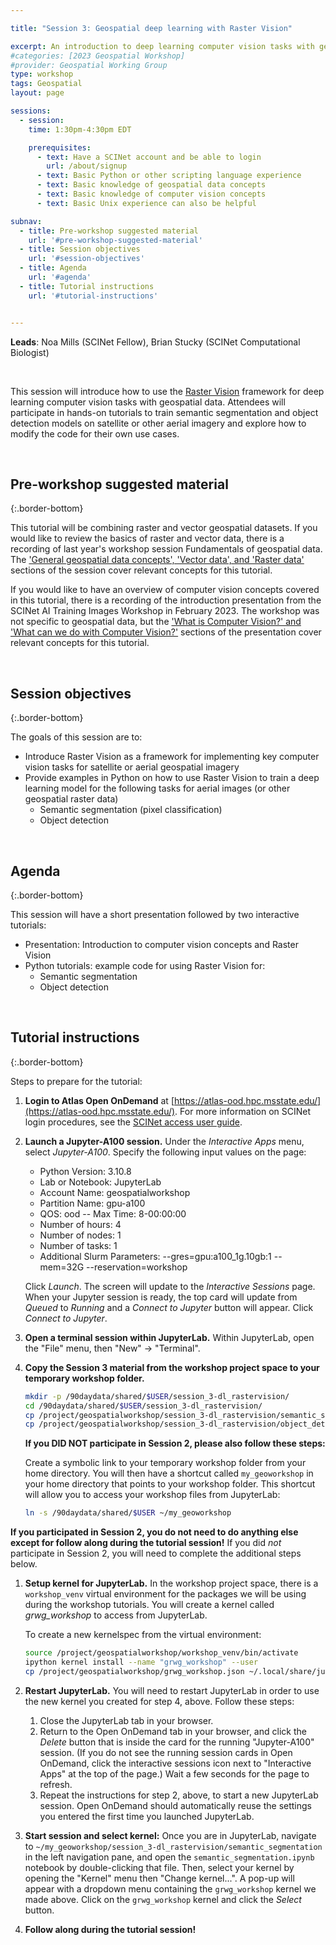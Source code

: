 ```yaml
---

title: "Session 3: Geospatial deep learning with Raster Vision"

excerpt: An introduction to deep learning computer vision tasks with geospatial data
#categories: [2023 Geospatial Workshop]  
#provider: Geospatial Working Group
type: workshop
tags: Geospatial
layout: page

sessions:
  - session: 
    time: 1:30pm-4:30pm EDT

    prerequisites:
      - text: Have a SCINet account and be able to login 
        url: /about/signup
      - text: Basic Python or other scripting language experience
      - text: Basic knowledge of geospatial data concepts
      - text: Basic knowledge of computer vision concepts
      - text: Basic Unix experience can also be helpful

subnav:
  - title: Pre-workshop suggested material
    url: '#pre-workshop-suggested-material'
  - title: Session objectives
    url: '#session-objectives'
  - title: Agenda
    url: '#agenda'
  - title: Tutorial instructions
    url: '#tutorial-instructions'


---
```


**Leads**: Noa Mills (SCINet Fellow), Brian Stucky (SCINet Computational Biologist)

<br>

This session will introduce how to use the [Raster Vision](https://rastervision.io/) framework for deep learning computer vision tasks with geospatial data. Attendees will participate in hands-on tutorials to train semantic segmentation and object detection models on satellite or other aerial imagery and explore how to modify the code for their own use cases.

<br>

## Pre-workshop suggested material
{:.border-bottom}

This tutorial will be combining raster and vector geospatial datasets. If you would like to review the basics of raster and vector data, there is a recording of last year's workshop session Fundamentals of geospatial data. The ['General geospatial data concepts', 'Vector data', and 'Raster data'](https://web.microsoftstream.com/video/125dba00-b307-4675-8575-c3fe0771d914?st=130) sections of the session cover relevant concepts for this tutorial.

If you would like to have an overview of computer vision concepts covered in this tutorial, there is a recording of the introduction presentation from the SCINet AI Training Images Workshop in February 2023. The workshop was not specific to geospatial data, but the ['What is Computer Vision?' and 'What can we do with Computer Vision?'](https://web.microsoftstream.com/video/1c0939d3-b90c-4ca1-a54e-025604f70366?st=175) sections of the presentation cover relevant concepts for this tutorial.

<br>

## Session objectives
{:.border-bottom}

The goals of this session are to:

* Introduce Raster Vision as a framework for implementing key computer vision tasks for satellite or aerial geospatial imagery
* Provide examples in Python on how to use Raster Vision to train a deep learning model for the following tasks for aerial images (or other geospatial raster data)
  * Semantic segmentation (pixel classification)
  * Object detection

<br>

## Agenda
{:.border-bottom}

This session will have a short presentation followed by two interactive tutorials:

* Presentation: Introduction to computer vision concepts and Raster Vision
* Python tutorials: example code for using Raster Vision for:
  * Semantic segmentation
  * Object detection

<br>

## Tutorial instructions
{:.border-bottom}

Steps to prepare for the tutorial:

1. **Login to Atlas Open OnDemand** at [https://atlas-ood.hpc.msstate.edu/](https://atlas-ood.hpc.msstate.edu/). For more information on SCINet login procedures, see the [SCINet access user guide](https://scinet.usda.gov/guides/access/login).

1. **Launch a Jupyter-A100 session.** Under the *Interactive Apps* menu, select *Jupyter-A100*. Specify the following input values on the page:

    * Python Version: 3.10.8 
    * Lab or Notebook: JupyterLab
    * Account Name: geospatialworkshop
    * Partition Name: gpu-a100
    * QOS: ood -- Max Time: 8-00:00:00
    * Number of hours: 4
    * Number of nodes: 1
    * Number of tasks: 1
    * Additional Slurm Parameters: \-\-gres=gpu:a100_1g.10gb:1 \-\-mem=32G \-\-reservation=workshop
  
    Click *Launch*. The screen will update to the *Interactive Sessions* page. When your Jupyter session is ready, the top card will update from *Queued* to *Running* and a *Connect to Jupyter* button will appear. Click *Connect to Jupyter*.

1. **Open a terminal session within JupyterLab.** Within JupyterLab, open the "File" menu, then "New" -> "Terminal".

1. **Copy the Session 3 material from the workshop project space to your temporary workshop folder.** 

    ```bash
    mkdir -p /90daydata/shared/$USER/session_3-dl_rastervision/
    cd /90daydata/shared/$USER/session_3-dl_rastervision/
    cp /project/geospatialworkshop/session_3-dl_rastervision/semantic_segmentation/semantic_segmentation.ipynb .
    cp /project/geospatialworkshop/session_3-dl_rastervision/object_detection/object_detection.ipynb .
    ```
    
    **If you DID NOT participate in Session 2, please also follow these steps:**
    
    Create a symbolic link to your temporary workshop folder from your home directory. You will then have a shortcut called `my_geoworkshop` in your home directory that points to your workshop folder. This shortcut will allow you to access your workshop files from JupyterLab:

    ```bash
    ln -s /90daydata/shared/$USER ~/my_geoworkshop
    ```

**If you participated in Session 2, you do not need to do anything else except for follow along during the tutorial session!** If you did *not* participate in Session 2, you will need to complete the additional steps below.

1. **Setup kernel for JupyterLab.** In the workshop project space, there is a `workshop_venv` virtual environment for the packages we will be using during the workshop tutorials. You will create a kernel called *grwg_workshop* to access from JupyterLab.

    To create a new kernelspec from the virtual environment:

    ```bash
    source /project/geospatialworkshop/workshop_venv/bin/activate
    ipython kernel install --name "grwg_workshop" --user
    cp /project/geospatialworkshop/grwg_workshop.json ~/.local/share/jupyter/kernels/grwg_workshop/kernel.json
    ```

1. **Restart JupyterLab.** You will need to restart JupyterLab in order to use the new kernel you created for step 4, above. Follow these steps:

    1. Close the JupyterLab tab in your browser.
    1. Return to the Open OnDemand tab in your browser, and click the *Delete* button that is inside the card for the running "Jupyter-A100" session. (If you do not see the running session cards in Open OnDemand, click the interactive sessions icon next to "Interactive Apps" at the top of the page.) Wait a few seconds for the page to refresh.
    1. Repeat the instructions for step 2, above, to start a new JupyterLab session. Open OnDemand should automatically reuse the settings you entered the first time you launched JupyterLab.

1. **Start session and select kernel:** Once you are in JupyterLab, navigate to `~/my_geoworkshop/session_3-dl_rastervision/semantic_segmentation` in the left navigation pane, and open the `semantic_segmentation.ipynb` notebook by double-clicking that file. Then, select your kernel by opening the "Kernel" menu then "Change kernel...". A pop-up will appear with a dropdown menu containing the `grwg_workshop` kernel we made above. Click on the `grwg_workshop` kernel and click the *Select* button.

1. **Follow along during the tutorial session!**


<br>
